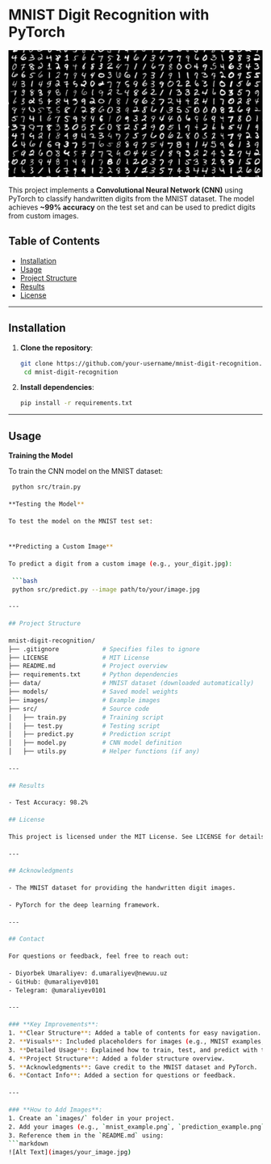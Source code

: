 # MNIST Digit Recognition with PyTorch

![MNIST Example](images/mnist_example.png)

This project implements a **Convolutional Neural Network (CNN)** using PyTorch to classify handwritten digits from the MNIST dataset. The model achieves **~99% accuracy** on the test set and can be used to predict digits from custom images.

## Table of Contents
- [Installation](#installation)
- [Usage](#usage)
- [Project Structure](#project-structure)
- [Results](#results)
- [License](#license)

---

## Installation

1. **Clone the repository**:
   ```bash
   git clone https://github.com/your-username/mnist-digit-recognition.git
    cd mnist-digit-recognition

2. **Install dependencies**:

    ```bash
    pip install -r requirements.txt

---

## Usage

**Training the Model**

To train the CNN model on the MNIST dataset:

   ```bash
    python src/train.py

**Testing the Model**

To test the model on the MNIST test set:


**Predicting a Custom Image**

To predict a digit from a custom image (e.g., your_digit.jpg):

    ```bash
    python src/predict.py --image path/to/your/image.jpg

---

## Project Structure

mnist-digit-recognition/
├── .gitignore            # Specifies files to ignore
├── LICENSE               # MIT License
├── README.md             # Project overview
├── requirements.txt      # Python dependencies
├── data/                 # MNIST dataset (downloaded automatically)
├── models/               # Saved model weights
├── images/               # Example images
├── src/                  # Source code
│   ├── train.py          # Training script
│   ├── test.py           # Testing script
│   ├── predict.py        # Prediction script
│   ├── model.py          # CNN model definition
│   ├── utils.py          # Helper functions (if any)

---

## Results

 - Test Accuracy: 98.2%

## License

This project is licensed under the MIT License. See LICENSE for details.

---

## Acknowledgments

 - The MNIST dataset for providing the handwritten digit images.

 - PyTorch for the deep learning framework.

---

## Contact

For questions or feedback, feel free to reach out:

 - Diyorbek Umaraliyev: d.umaraliyev@newuu.uz
 - GitHub: @umaraliyev0101
 - Telegram: @umaraliyev0101

---

### **Key Improvements**:
1. **Clear Structure**: Added a table of contents for easy navigation.
2. **Visuals**: Included placeholders for images (e.g., MNIST examples, prediction results).
3. **Detailed Usage**: Explained how to train, test, and predict with the model.
4. **Project Structure**: Added a folder structure overview.
5. **Acknowledgments**: Gave credit to the MNIST dataset and PyTorch.
6. **Contact Info**: Added a section for questions or feedback.

---

### **How to Add Images**:
1. Create an `images/` folder in your project.
2. Add your images (e.g., `mnist_example.png`, `prediction_example.png`).
3. Reference them in the `README.md` using:
   ```markdown
   ![Alt Text](images/your_image.jpg)
